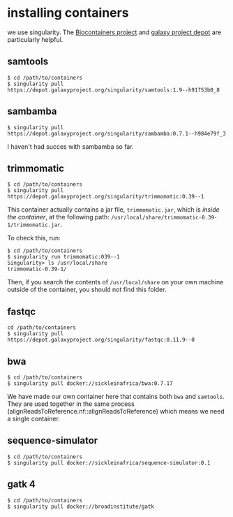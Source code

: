 installing containers
=====================

we use singularity. The [Biocontainers project]() and [galaxy project depot](https://depot.galaxyproject.org/singularity/) are particularly helpful.

samtools
--------
```
$ cd /path/to/containers
$ singularity pull https://depot.galaxyproject.org/singularity/samtools:1.9--h91753b0_8
```
sambamba
--------
```
$ singularity pull https://depot.galaxyproject.org/singularity/sambamba:0.7.1--h984e79f_3 
```
I haven't had succes with sambamba so far. 

trimmomatic
-----------
```
$ cd /path/to/containers
$ singularity pull https://depot.galaxyproject.org/singularity/trimmomatic:0.39--1
```
This container actually contains a jar file, `trimmomatic.jar`, which is *inside the container*, at the following path: `/usr/local/share/trimmomatic-0.39-1/trimmomatic.jar`. 

To check this, run:
```
$ cd /path/to/containers
$ singularity run trimmomatic:039--1
Singularity> ls /usr/local/share
trimmomatic-0.39-1/
```
Then, if you search the contents of `/usr/local/share` on your own machine outside of the container, you should not find this folder. 

fastqc
------
```
cd /path/to/containers
$ singularity pull https://depot.galaxyproject.org/singularity/fastqc:0.11.9--0
```

bwa
---
```
$ cd /path/to/containers
$ singularity pull docker://sickleinafrica/bwa:0.7.17
```
We have made our own container here that contains both `bwa` and `samtools`. They are used together in the same process (alignReadsToReference.nf::alignReadsToReference) which means we need a single container.

sequence-simulator
------------------
```
$ cd /path/to/containers
$ singularity pull docker://sickleinafrica/sequence-simulator:0.1
```

gatk 4
------
```
$ cd /path/to/containers
$ singularity pull docker://broadinstitute/gatk
```
